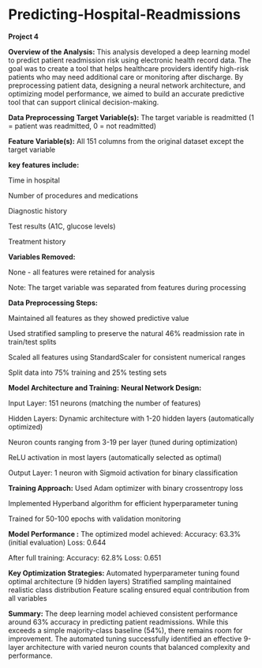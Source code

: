 # Predicting-Hospital-Readmissions
**Project 4**
 

**Overview of the Analysis:**
This analysis developed a deep learning model to predict patient readmission risk using electronic health record data. The goal was to create a tool that helps healthcare providers identify high-risk patients who may need additional care or monitoring after discharge. By preprocessing patient data, designing a neural network architecture, and optimizing model performance, we aimed to build an accurate predictive tool that can support clinical decision-making. 

 


**Data Preprocessing**
**Target Variable(s):** The target variable is readmitted (1 = patient was readmitted, 0 = not readmitted) 

**Feature Variable(s):** All 151 columns from the original dataset except the target variable 

**key features include:**

Time in hospital 

Number of procedures and medications

Diagnostic history 

Test results (A1C, glucose levels) 

Treatment history 

**Variables Removed:**

None - all features were retained for analysis 

Note: The target variable was separated from features during processing 

 
**Data Preprocessing Steps:**


Maintained all features as they showed predictive value 

Used stratified sampling to preserve the natural 46% readmission rate in train/test splits 

Scaled all features using StandardScaler for consistent numerical ranges 

Split data into 75% training and 25% testing sets 

**Model Architecture and Training:**
**Neural Network Design:**

Input Layer: 151 neurons (matching the number of features) 

Hidden Layers: Dynamic architecture with 1-20 hidden layers (automatically optimized) 

Neuron counts ranging from 3-19 per layer (tuned during optimization) 

ReLU activation in most layers (automatically selected as optimal) 

Output Layer: 1 neuron with Sigmoid activation for binary classification 


**Training Approach:**
Used Adam optimizer with binary crossentropy loss 

Implemented Hyperband algorithm for efficient hyperparameter tuning 

Trained for 50-100 epochs with validation monitoring 


**Model Performance :**
The optimized model achieved: 
Accuracy: 63.3% (initial evaluation) 
Loss: 0.644 

After full training: 
Accuracy: 62.8% 
Loss: 0.651 


**Key Optimization Strategies:**
Automated hyperparameter tuning found optimal architecture (9 hidden layers) 
Stratified sampling maintained realistic class distribution 
Feature scaling ensured equal contribution from all variables 

**Summary:**
The deep learning model achieved consistent performance around 63% accuracy in predicting patient readmissions. While this exceeds a simple majority-class baseline (54%), there remains room for improvement. The automated tuning successfully identified an effective 9-layer architecture with varied neuron counts that balanced complexity and performance. 

 
